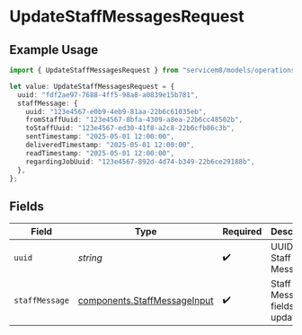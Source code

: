 # UpdateStaffMessagesRequest

## Example Usage

```typescript
import { UpdateStaffMessagesRequest } from "servicem8/models/operations";

let value: UpdateStaffMessagesRequest = {
  uuid: "fdf2ae97-7688-4ff5-98a8-a0839e15b781",
  staffMessage: {
    uuid: "123e4567-e0b9-4eb9-81aa-22b6c61035eb",
    fromStaffUuid: "123e4567-8bfa-4309-a8ea-22b6cc48502b",
    toStaffUuid: "123e4567-ed30-41f8-a2c8-22b6cfb86c3b",
    sentTimestamp: "2025-05-01 12:00:00",
    deliveredTimestamp: "2025-05-01 12:00:00",
    readTimestamp: "2025-05-01 12:00:00",
    regardingJobUuid: "123e4567-892d-4d74-b349-22b6ce29188b",
  },
};
```

## Fields

| Field                                                                        | Type                                                                         | Required                                                                     | Description                                                                  |
| ---------------------------------------------------------------------------- | ---------------------------------------------------------------------------- | ---------------------------------------------------------------------------- | ---------------------------------------------------------------------------- |
| `uuid`                                                                       | *string*                                                                     | :heavy_check_mark:                                                           | UUID of the Staff Message                                                    |
| `staffMessage`                                                               | [components.StaffMessageInput](../../models/components/staffmessageinput.md) | :heavy_check_mark:                                                           | Staff Message fields to update                                               |